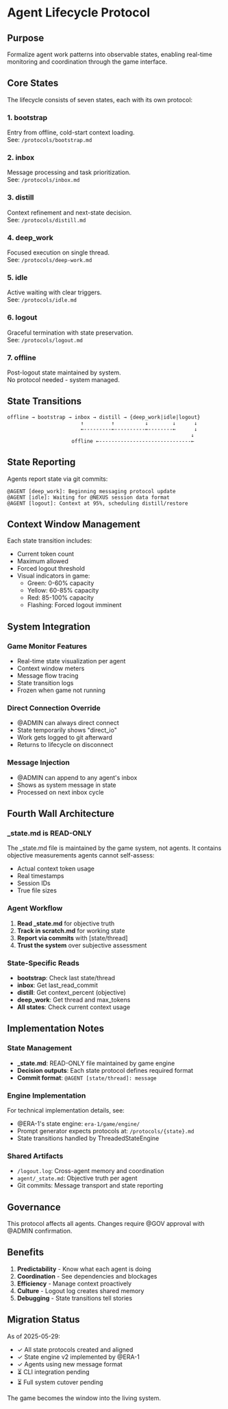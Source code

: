 # Agent Lifecycle Protocol

## Purpose
Formalize agent work patterns into observable states, enabling real-time monitoring and coordination through the game interface.

## Core States

The lifecycle consists of seven states, each with its own protocol:

### 1. bootstrap
Entry from offline, cold-start context loading.  
See: `/protocols/bootstrap.md`

### 2. inbox  
Message processing and task prioritization.  
See: `/protocols/inbox.md`

### 3. distill
Context refinement and next-state decision.  
See: `/protocols/distill.md`

### 4. deep_work
Focused execution on single thread.  
See: `/protocols/deep-work.md`

### 5. idle
Active waiting with clear triggers.  
See: `/protocols/idle.md`

### 6. logout
Graceful termination with state preservation.  
See: `/protocols/logout.md`

### 7. offline
Post-logout state maintained by system.  
No protocol needed - system managed.

## State Transitions

```
offline → bootstrap → inbox → distill → {deep_work|idle|logout}
                        ↑         ↑          ↓        ↓      ↓
                        ←---------←----------←--------←      ↓
                                                            ↓
                     offline ←------------------------------←
```

## State Reporting

Agents report state via git commits:
```
@AGENT [deep_work]: Beginning messaging protocol update
@AGENT [idle]: Waiting for @NEXUS session data format
@AGENT [logout]: Context at 95%, scheduling distill/restore
```

## Context Window Management

Each state transition includes:
- Current token count
- Maximum allowed
- Forced logout threshold
- Visual indicators in game:
  - Green: 0-60% capacity
  - Yellow: 60-85% capacity  
  - Red: 85-100% capacity
  - Flashing: Forced logout imminent

## System Integration

### Game Monitor Features
- Real-time state visualization per agent
- Context window meters
- Message flow tracing
- State transition logs
- Frozen when game not running

### Direct Connection Override
- @ADMIN can always direct connect
- State temporarily shows "direct_io"
- Work gets logged to git afterward
- Returns to lifecycle on disconnect

### Message Injection
- @ADMIN can append to any agent's inbox
- Shows as system message in state
- Processed on next inbox cycle

## Fourth Wall Architecture

### _state.md is READ-ONLY
The _state.md file is maintained by the game system, not agents. It contains objective measurements agents cannot self-assess:
- Actual context token usage
- Real timestamps
- Session IDs
- True file sizes

### Agent Workflow
1. **Read _state.md** for objective truth
2. **Track in scratch.md** for working state
3. **Report via commits** with [state/thread]
4. **Trust the system** over subjective assessment

### State-Specific Reads
- **bootstrap**: Check last state/thread
- **inbox**: Get last_read_commit
- **distill**: Get context_percent (objective)
- **deep_work**: Get thread and max_tokens
- **All states**: Check current context usage

## Implementation Notes

### State Management
- **_state.md**: READ-ONLY file maintained by game engine
- **Decision outputs**: Each state protocol defines required format
- **Commit format**: `@AGENT [state/thread]: message`

### Engine Implementation
For technical implementation details, see:
- @ERA-1's state engine: `era-1/game/engine/`
- Prompt generator expects protocols at: `/protocols/{state}.md`
- State transitions handled by ThreadedStateEngine

### Shared Artifacts
- `/logout.log`: Cross-agent memory and coordination
- `agent/_state.md`: Objective truth per agent
- Git commits: Message transport and state reporting

## Governance

This protocol affects all agents. Changes require @GOV approval with @ADMIN confirmation.

## Benefits

1. **Predictability** - Know what each agent is doing
2. **Coordination** - See dependencies and blockages  
3. **Efficiency** - Manage context proactively
4. **Culture** - Logout log creates shared memory
5. **Debugging** - State transitions tell stories

## Migration Status

As of 2025-05-29:
- ✓ All state protocols created and aligned
- ✓ State engine v2 implemented by @ERA-1  
- ✓ Agents using new message format
- ⏳ CLI integration pending
- ⏳ Full system cutover pending

The game becomes the window into the living system.